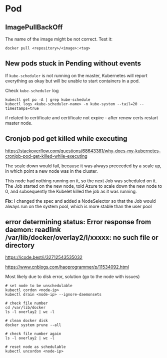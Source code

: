 # Pod

## ImagePullBackOff
The name of the image might be not correct. Test it:
```
docker pull <repository>/<image>:<tag>
```

## New pods stuck in Pending without events
If `kube-scheduler` is not running on the master, Kubernetes will report everything as okay but will be unable to start containers in a pod.

Check `kube-scheduler` log
```
kubectl get po -A | grep kube-schedule
kubectl logs <kube-scheduler-name> -n kube-system --tail=20 --timestamps=true
```
if related to certificate and certificate not expire - after renew certs restart master node.

## Cronjob pod get killed while executing
https://stackoverflow.com/questions/68643381/why-does-my-kubernetes-cronjob-pod-get-killed-while-executing

The scale down would fail, because it was always preceeded by a scale up, in which point a new node was in the cluster. 

This node had nothing running on it, so the next Job was scheduled on it. 
The Job started on the new node, told Azure to scale down the new node to 0, and subsequently the Kubelet killed the job as it was running.

**Fix**: I changed the spec and added a NodeSelector so that the Job would always run on the system pool, which is more stable than the user pool

## error determining status: Error response from daemon: readlink /var/lib/docker/overlay2/l/xxxxx: no such file or directory
https://icode.best/i/32712543535032

https://www.cnblogs.com/haoprogrammer/p/11534092.html

Most likely due to disk error, solution (go to the node with issues)
```
# set node to be unschedulable
kubectl cordon <node-ip>
kubectl drain <node-ip> --ignore-daemonsets

# check file number
cd /var/lib/docker
ls -l overlay2 | wc -l

# clean docker disk
docker system prune --all

# check file number again
ls -l overlay2 | wc -l

# reset node as schedulable
kubectl uncordon <node-ip>
```
